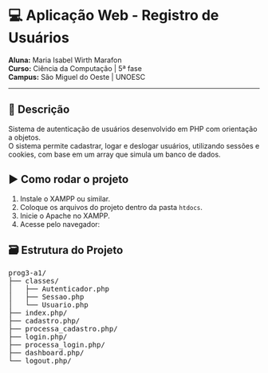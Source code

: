 # 💻 Aplicação Web - Registro de Usuários

**Aluna:** Maria Isabel Wirth Marafon  
**Curso:** Ciência da Computação | 5ª fase  
**Campus:** São Miguel do Oeste | UNOESC  

---

## 📝 Descrição

Sistema de autenticação de usuários desenvolvido em PHP com orientação a objetos.  
O sistema permite cadastrar, logar e deslogar usuários, utilizando sessões e cookies, com base em um array que simula um banco de dados.

## ▶️ Como rodar o projeto

1. Instale o XAMPP ou similar.
2. Coloque os arquivos do projeto dentro da pasta `htdocs`.
3. Inicie o Apache no XAMPP.
4. Acesse pelo navegador:

## 🗃️ Estrutura do Projeto
<pre>prog3-a1/
├── classes/
│   ├── Autenticador.php
│   ├── Sessao.php
│   └── Usuario.php
├── index.php/
├── cadastro.php/
├── processa_cadastro.php/
├── login.php/
├── processa_login.php/
├── dashboard.php/
└── logout.php/</pre>

